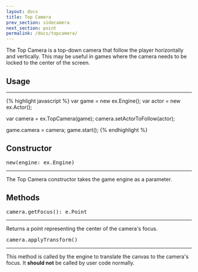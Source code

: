 ```yaml
---
layout: docs
title: Top Camera
prev_section: sidecamera
next_section: point
permalink: /docs/topcamera/
---
```


The Top Camera is a top-down camera that follow the player horizontally
and vertically. This may be useful in games where the camera needs to be locked
to the center of the screen.

## Usage
--------
{% highlight javascript %}
var game = new ex.Engine();
var actor = new ex.Actor();

var camera = ex.TopCamera(game);
camera.setActorToFollow(actor);

game.camera = camera;
game.start();
{% endhighlight %}


## Constructor 
<pre>new(engine: ex.Engine)</pre>
--------------

The Top Camera constructor takes the game engine as a parameter.

## Methods
<pre>camera.getFocus(): e.Point</pre>
--------------

Returns a point representing the center of the camera's focus.

<pre>camera.applyTransform()</pre>
--------------

This method is called by the engine to translate the canvas to the
camera's focus. It **should not** be called by user code normally. 
